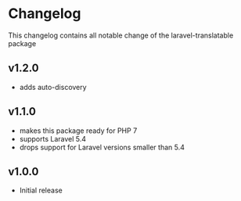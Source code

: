 Changelog
===
This changelog contains all notable change of the laravel-translatable
package

v1.2.0
---
- adds auto-discovery

v1.1.0
---
- makes this package ready for PHP 7
- supports Laravel 5.4
- drops support for Laravel versions smaller than 5.4

v1.0.0
---
- Initial release